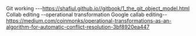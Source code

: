 Git working ---https://shafiul.github.io//gitbook/1_the_git_object_model.html
Collab editing --operational transformation
Google callab editing--  https://medium.com/coinmonks/operational-transformations-as-an-algorithm-for-automatic-conflict-resolution-3bf8920ea447
